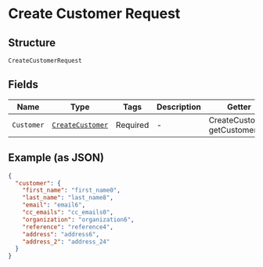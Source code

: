 
# Create Customer Request

## Structure

`CreateCustomerRequest`

## Fields

| Name | Type | Tags | Description | Getter | Setter |
|  --- | --- | --- | --- | --- | --- |
| `Customer` | [`CreateCustomer`](../../doc/models/create-customer.md) | Required | - | CreateCustomer getCustomer() | setCustomer(CreateCustomer customer) |

## Example (as JSON)

```json
{
  "customer": {
    "first_name": "first_name0",
    "last_name": "last_name8",
    "email": "email6",
    "cc_emails": "cc_emails0",
    "organization": "organization6",
    "reference": "reference4",
    "address": "address6",
    "address_2": "address_24"
  }
}
```


